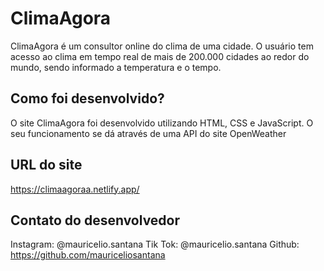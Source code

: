 # ClimaAgora

ClimaAgora é um consultor online do clima de uma cidade. O usuário tem acesso ao clima em tempo real de mais de 200.000 cidades ao redor do mundo, sendo informado a temperatura e o tempo.

## Como foi desenvolvido?

O site ClimaAgora foi desenvolvido utilizando HTML, CSS e JavaScript. O seu funcionamento se dá através de uma API do site OpenWeather

## URL do site

https://climaagoraa.netlify.app/

## Contato do desenvolvedor

Instagram: @mauricelio.santana
Tik Tok: @mauricelio.santana
Github: https://github.com/mauriceliosantana

